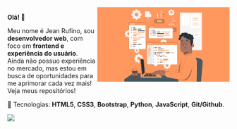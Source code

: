 <img src="./assets/img.jpg" align="right" min-width="300px" max-width="550px" width="300px">

<p align="left">
  <strong>Olá! 👋</strong>   
</p>
<p align="left">
  Meu nome é Jean Rufino, sou <strong>desenvolvedor web</strong>, com foco em <strong>frontend e experiência do usuário</strong>. <br />
  Ainda não possuo experiência no mercado, mas estou em busca de oportunidades para me aprimorar cada vez mais! Veja meus repositórios!
</p>

<p align="left">
  🚀 Tecnologias: <strong>HTML5</strong>, <strong>CSS3</strong>, <strong>Bootstrap</strong>, <strong>Python</strong>, <strong>JavaScript</strong>, <strong>Git/Github</strong>.
</p>

<p align="left">
  <a href="https://www.linkedin.com/in/jean-rufino-5687b8254/" target="_blank"><img src="https://img.shields.io/badge/LinkedIn-0077B5?style=for-the-badge&logo=linkedin&logoColor=white"></a>
<p>
